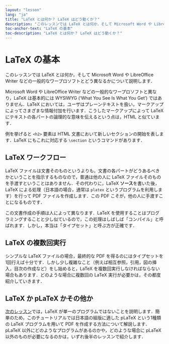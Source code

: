```yaml
---
layout: "lesson"
lang: "ja"
title: "LaTeX とは何か？ LaTeX はどう動くか？"
description: "このレッスンでは LaTeX とは何か，そして Microsoft Word や LibreOffice Writer などの一般的なワープロソフトとどう異なるかについて説明します．"
toc-anchor-text: "LaTeX の基本"
toc-description: "LaTeX とは何か？ LaTeX はどう動くか？"
---
```


# LaTeX の基本

<span class="summary">このレッスンでは LaTeX とは何か，そして Microsoft Word や LibreOffice Writer などの一般的なワープロソフトとどう異なるかについて説明します．</span>

Microsoft Word や LibreOffice Writer などの一般的なワープロソフトと異なり，LaTeX は基本的には WYSIWYG (‘What You See Is What You Get’) ではありません．LaTeX においては，ユーザはプレーンテキストを扱い，マークアップによってさまざまな情報付加を行います．こうしたマークアップによって LaTeX にテキストの各パートの論理的な意味を伝えるという点は，HTML と似ています．

例を挙げると `<h2>` 要素は HTML 文書において新しいセクションの開始を表します．LaTeX にもこれに対応する `\section` というコマンドがあります．

## LaTeX ワークフロー

LaTeX ファイルは文書そのものというよりも，文書の各パートがどうあるべきかということを指示するものなので，普通は他の人に LaTeX ファイルそのものを手渡すということはありません．その代わりに，LaTeX **ソース**を書いた後，LaTeX による処理（日本語の場合，通常は `platex` というプログラムを利用します）を行って PDF ファイルを作成します．この PDF こそが，他の人に手渡すことになるものです．

この文書作成の手順は人によって異なります．LaTeX を使用することはプログラミングすることと少し似ているので，この処理はしばしば「コンパイル」と呼ばれます．しかし，本当は「タイプセット」と呼ぶ方が正確です．

## LaTeX の複数回実行

シンプルな LaTeX ファイルの場合，最終的な PDF を得るのにはタイプセットを1回行えば十分です．しかし少し複雑なこと（例えば相互参照，引用，図の挿入，目次の作成など）をし始めると，LaTeX を複数回実行しなければならない場合もあります．どのような場合に複数回の LaTeX 実行が必要かは，その都度紹介していきます．

## LaTeX か pLaTeX かその他か

[次のレッスン](lesson-02)では，LaTeX が単一のプログラムではないことを説明します．簡単のため，このチュートリアルでは日本語の組版に適した pLaTeX という1種類の LaTeX プログラムを用いて PDF を作成する方法について解説します．pLaTeX 以外にどのようなプログラムがあるのかや，どのような場合に pLaTeX 以外のものが必要になるのかは，いずれ後半のレッスンで紹介します．
